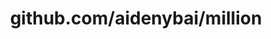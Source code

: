 ---
layout: post
title: github.com/aidenybai/million
categories: link
tags: [انگلیسی, گیت‌هاب, برنامه‌نویسی]
---